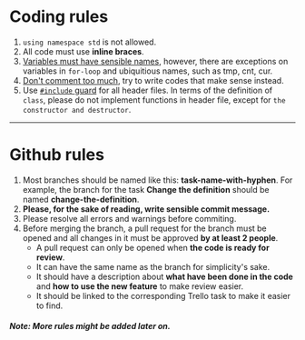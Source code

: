 # Coding rules

1. `using namespace std` is not allowed.
2. All code must use **inline braces**.
3. [Variables must have sensible names](https://www.youtube.com/watch?v=-J3wNP6u5YU), however, there are exceptions on variables in `for-loop` and ubiquitious names, such as tmp, cnt, cur.
4. [Don't comment too much](https://www.youtube.com/watch?v=Bf7vDBBOBUA), try to write codes that make sense instead.
5. Use [`#include` guard](https://en.wikipedia.org/wiki/Include_guard) for all header files. In terms of the definition of `class`, please do not implement functions in header file, except for `the constructor and destructor`.

---

# Github rules

1. Most branches should be named like this: **task-name-with-hyphen**. For example, the branch for the task **Change the definition** should be named **change-the-definition**.
2. **Please, for the sake of reading, write sensible commit message.**
3. Please resolve all errors and warnings before commiting.
4. Before merging the branch, a pull request for the branch must be opened and all changes in it must be approved **by at least 2 people**.
   - A pull request can only be opened when **the code is ready for review**.
   - It can have the same name as the branch for simplicity's sake.
   - It should have a description about **what have been done in the code** and **how to use the new feature** to make review easier.
   - It should be linked to the corresponding Trello task to make it easier to find.

##### Note: More rules might be added later on.
